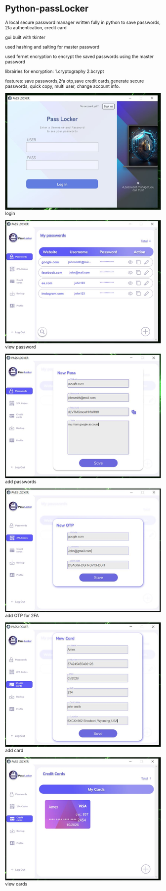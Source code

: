 # Python-passLocker
A local secure password manager written fully in python to save passwords, 2fa authentication, credit card

gui built with tkinter

used hashing and salting for master password

used fernet encryption to encrypt the saved passwords using the master password

librairies for encryption:
  1.cryptography
  2.bcrypt

features:
save passwords,2fa otp,save credit cards,generate secure passwords, quick copy, multi user, change account info.

![LoginPage ](images/Capture.JPG)
login

![view password ](images/Capture1.JPG)
view password

![create password ](images/Capture2.JPG)
add passwords

![otp](images/Capture3.JPG)
add OTP for 2FA

![addcard ](images/Capture4.JPG)
add card

![viewcard ](images/Capture5.JPG)
view cards


